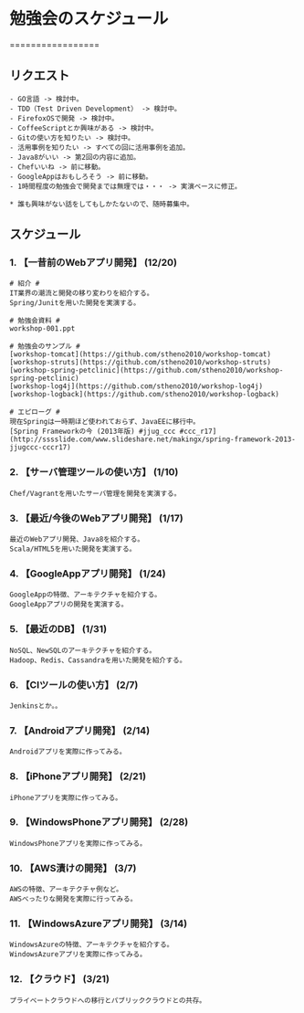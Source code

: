 # 勉強会のスケジュール #
=================

## リクエスト
    - GO言語 -> 検討中。
    - TDD（Test Driven Development） -> 検討中。
    - FirefoxOSで開発 -> 検討中。
    - CoffeeScriptとか興味がある -> 検討中。
    - Gitの使い方を知りたい -> 検討中。
    - 活用事例を知りたい -> すべての回に活用事例を追加。
    - Java8がいい -> 第2回の内容に追加。
    - Chefいいね -> 前に移動。
    - GoogleAppはおもしろそう -> 前に移動。
    - 1時間程度の勉強会で開発までは無理では・・・ -> 実演ベースに修正。

    * 誰も興味がない話をしてもしかたないので、随時募集中。

## スケジュール
### 1. 【一昔前のWebアプリ開発】 (12/20)
    # 紹介 #
    IT業界の潮流と開発の移り変わりを紹介する。
    Spring/Junitを用いた開発を実演する。

    # 勉強会資料 #
    workshop-001.ppt

    # 勉強会のサンプル #
    [workshop-tomcat](https://github.com/stheno2010/workshop-tomcat)
    [workshop-struts](https://github.com/stheno2010/workshop-struts)
    [workshop-spring-petclinic](https://github.com/stheno2010/workshop-spring-petclinic)
    [workshop-log4j](https://github.com/stheno2010/workshop-log4j)
    [workshop-logback](https://github.com/stheno2010/workshop-logback)

    # エピローグ #
    現在Springは一時期ほど使われておらず、JavaEEに移行中。
    [Spring Frameworkの今 (2013年版) #jjug_ccc #ccc_r17](http://sssslide.com/www.slideshare.net/makingx/spring-framework-2013-jjugccc-cccr17)

### 2. 【サーバ管理ツールの使い方】 (1/10)
    Chef/Vagrantを用いたサーバ管理を開発を実演する。

### 3. 【最近/今後のWebアプリ開発】 (1/17)
    最近のWebアプリ開発、Java8を紹介する。
    Scala/HTML5を用いた開発を実演する。
### 4. 【GoogleAppアプリ開発】 (1/24)
    GoogleAppの特徴、アーキテクチャを紹介する。
    GoogleAppアプリの開発を実演する。
### 5. 【最近のDB】 (1/31)
    NoSQL、NewSQLのアーキテクチャを紹介する。
    Hadoop、Redis、Cassandraを用いた開発を紹介する。
### 6. 【CIツールの使い方】 (2/7)
    Jenkinsとか。。
### 7. 【Androidアプリ開発】 (2/14)
    Androidアプリを実際に作ってみる。
### 8. 【iPhoneアプリ開発】 (2/21)
    iPhoneアプリを実際に作ってみる。
### 9. 【WindowsPhoneアプリ開発】 (2/28)
    WindowsPhoneアプリを実際に作ってみる。
### 10. 【AWS漬けの開発】 (3/7)
    AWSの特徴、アーキテクチャ例など。
    AWSべったりな開発を実際に行ってみる。
### 11. 【WindowsAzureアプリ開発】 (3/14)
    WindowsAzureの特徴、アーキテクチャを紹介する。
    WindowsAzureアプリを実際に作ってみる。
### 12. 【クラウド】 (3/21)
    プライベートクラウドへの移行とパブリッククラウドとの共存。
